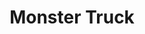 ---
title: "Monster Truck"
summary: "Monster Truck are a Canadian rock band from Hamilton, Ontario. Members include lead singer and bassist Jon Harvey, guitarist Jeremy Widerman and keyboardist Brandon Bliss."
slug: "monster-truck"
image: "monster-truck.jpg"
apple_music_artist_url: "https://music.apple.com/gb/artist/monster-truck/466061729"
wikipedia_url: "https://en.wikipedia.org/wiki/Monster_Truck_(band)"
---